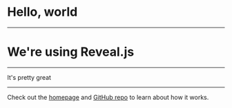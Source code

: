 # Hello, world

---

# We're using Reveal.js

***

It's pretty great

***

Check out the [homepage](http://lab.hakim.se/reveal-js/) and
[GitHub repo](https://github.com/hakimel/reveal.js) to learn about how it works.
